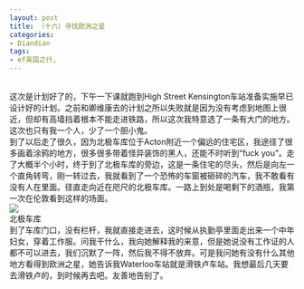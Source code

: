 ```yaml
---
layout: post
title: （十六）寻找欧洲之星
categories:
- Diandian
tags:
- ef英国之行, 
---
```

<br />这次是计划好了的，下午一下课就跑到High Street Kensington车站准备实施早已设计好的计划。之前和卿维康去的计划之所以失败就是因为没有考虑到地图上很近，但却有高墙挡着根本不能走进铁路，所以这次我特意选了一条有大门的地方。这次也只有我一个人，少了一个胆小鬼。
<br />到了以后走了很久，因为北极车库位于Acton附近一个偏远的住宅区，我途径了很多画着涂鸦的地方，很多很多带着怪异装饰的黑人，还能不时听到“fuck you”。走了大概半个小时，终于到了北极车库的旁边，这是一条住宅的尽头，然后是向左一个直角转弯，刚一转过去，我就看到了一个恐怖的车窗被砸碎的汽车，我不敢看有没有人在里面。径直走向近在咫尺的北极车库。一路上到处是喝剩下的酒瓶，我第一次在伦敦看到这样的场面。
<br />
<img src="http://m2.img.srcdd.com/farm4/d/2012/0627/10/807820EA836EB5F791BA9C169022338B_B500_900_500_373.PNG" />
<br />北极车库
<br />到了车库门口，没有栏杆，我就直接走进去，这时候从执勤亭里面走出来一个中年妇女，穿着工作服。问我干什么，我向她解释我的来意，但是她说没有工作证的人都不可以进去，我们沉默了一阵，然后我不得不放弃。可是我问她有没有什么其他地方看得到欧洲之星，她告诉我Waterloo车站就是滑铁卢车站。我想最后几天要去滑铁卢的，到时候再去吧。友善地告别了。
<br />
<br />
<br />